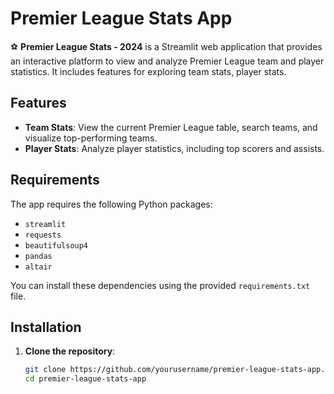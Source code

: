 # Premier League Stats App

⚽ **Premier League Stats - 2024** is a Streamlit web application that provides an interactive platform to view and analyze Premier League team and player statistics. It includes features for exploring team stats, player stats.
## Features

- **Team Stats**: View the current Premier League table, search teams, and visualize top-performing teams.
- **Player Stats**: Analyze player statistics, including top scorers and assists.

## Requirements

The app requires the following Python packages:

- `streamlit`
- `requests`
- `beautifulsoup4`
- `pandas`
- `altair`

You can install these dependencies using the provided `requirements.txt` file.

## Installation

1. **Clone the repository**:

   ```bash
   git clone https://github.com/yourusername/premier-league-stats-app.git
   cd premier-league-stats-app
